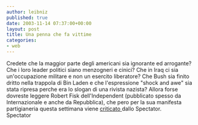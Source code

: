 ```yaml
---
author: leibniz
published: true
date: 2003-11-14 07:37:00+00:00
layout: post
title: Una penna che fa vittime
categories:
- web
---
```


Credete che la maggior parte degli americani sia ignorante ed arrogante? Che i loro leader politici siano menzogneri e cinici? Che in Iraq ci sia un'occupazione militare e non un esercito liberatore? Che Bush sia finito dritto nella trappola di Bin Laden e che l'espressione "shock and awe" sia stata ripresa perche era lo slogan di una rivista nazista? Allora forse dovreste leggere Robert Fisk dell'Independent (pubblicato spesso da Internazionale e anche da Repubblica), che pero per la sua manifesta partigianeria questa settimana viene  [ criticato ](http://www.spectator.co.uk/article.php3?table=old&section=current&issue=2003-11-15&id=3735)dallo Spectator.   
  Spectator
